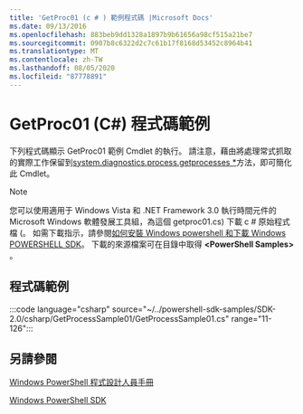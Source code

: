 ```yaml
---
title: 'GetProc01 (c # ) 範例程式碼 |Microsoft Docs'
ms.date: 09/13/2016
ms.openlocfilehash: 883beb9dd1328a1897b9b61656a98cf515a21be7
ms.sourcegitcommit: 0907b8c6322d2c7c61b17f8168d53452c8964b41
ms.translationtype: MT
ms.contentlocale: zh-TW
ms.lasthandoff: 08/05/2020
ms.locfileid: "87778891"
---
```

# <a name="getproc01-c-sample-code"></a>GetProc01 (C#) 程式碼範例

下列程式碼顯示 GetProc01 範例 Cmdlet 的執行。 請注意，藉由將處理常式抓取的實際工作保留到[system.diagnostics.process.getprocesses *](/dotnet/api/System.Diagnostics.Process.GetProcesses)方法，即可簡化此 Cmdlet。

> [!NOTE]
> 您可以使用適用于 Windows Vista 和 .NET Framework 3.0 執行時間元件的 Microsoft Windows 軟體發展工具組，為這個 getproc01.cs) 下載 c # 原始程式檔 (。 如需下載指示，請參閱[如何安裝 Windows powershell 和下載 Windows POWERSHELL SDK](/powershell/scripting/developer/installing-the-windows-powershell-sdk)。
> 下載的來源檔案可在目錄中取得 **\<PowerShell Samples>** 。

## <a name="code-sample"></a>程式碼範例

:::code language="csharp" source="~/../powershell-sdk-samples/SDK-2.0/csharp/GetProcessSample01/GetProcessSample01.cs" range="11-126":::

## <a name="see-also"></a>另請參閱

[Windows PowerShell 程式設計人員手冊](./windows-powershell-programmer-s-guide.md)

[Windows PowerShell SDK](../windows-powershell-reference.md)
